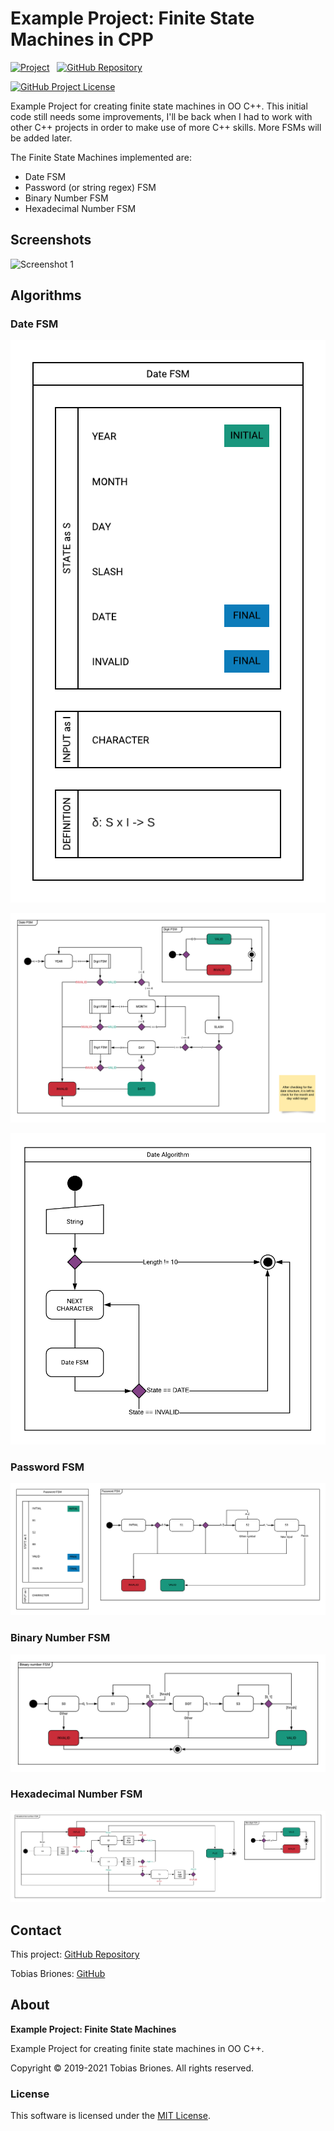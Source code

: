 # Example Project: Finite State Machines in CPP

[![Project](https://raw.githubusercontent.com/tobiasbriones/ep-fsm-in-cpp/static/badge.svg)](https://dev.mathsoftware.engineer/ep-fsm-in-cpp/)
&nbsp;
[![GitHub Repository](https://img.shields.io/static/v1?label=GITHUB&message=REPOSITORY&labelColor=555&color=0277bd&style=for-the-badge&logo=GITHUB)](https://github.com/tobiasbriones/ep-fsm-in-cpp)

[![GitHub Project License](https://img.shields.io/github/license/tobiasbriones/ep-fsm-in-cpp.svg?style=flat-square)](https://github.com/tobiasbriones/ep-fsm-in-cpp/blob/main/LICENSE)

Example Project for creating finite state machines in OO C++. This initial code
still needs some improvements, I'll be back when I had to work with other C++
projects in order to make use of more C++ skills. More FSMs will be added later.

The Finite State Machines implemented are:

- Date FSM
- Password (or string regex) FSM
- Binary Number FSM
- Hexadecimal Number FSM

## Screenshots

![Screenshot 1](https://github.com/tobiasbriones/ep-fsm-in-cpp/releases/download/v1.0.0/screenshot-1.png)

## Algorithms

### Date FSM

![Date FSM part 1](./Docs/algorithms/date-fsm-part-1.png)

![Date FSM part 2](./Docs/algorithms/date-fsm-part-2.png)

![Date algorithm](./Docs/algorithms/date-algorithm.png)

### Password FSM

![Password FSM algorithm](./Docs/algorithms/password-fsm.png)

### Binary Number FSM

![Binary Number FSM algorithm](./Docs/algorithms/binary-number-fsm.png)

### Hexadecimal Number FSM

![Hexadecimal Number FSM algorithm](./Docs/algorithms/hexadecimal-fsm.png)

## Contact

This
project: [GitHub Repository](https://github.com/tobiasbriones/ep-fsm-in-cpp)

Tobias Briones: [GitHub](https://github.com/tobiasbriones)

## About

**Example Project: Finite State Machines**

Example Project for creating finite state machines in OO C++.

Copyright © 2019-2021 Tobias Briones. All rights reserved.

### License

This software is licensed under the [MIT License](./LICENSE).
